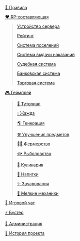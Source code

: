[📙 Правила](https://raw.githubusercontent.com/LifelineMC/LifelineWiki/main/pages/rules.md)

[❤️ RP-составляющая](https://raw.githubusercontent.com/LifelineMC/LifelineWiki/main/pages/rp/index.md)

> [Устройство сервера](https://raw.githubusercontent.com/LifelineMC/LifelineWiki/main/pages/rp/core.md)
>
> [Рейтинг](https://raw.githubusercontent.com/LifelineMC/LifelineWiki/main/pages/rp/rating.md)
>
> [Система поселений](https://raw.githubusercontent.com/LifelineMC/LifelineWiki/main/pages/rp/towns.md)
>
> [Система выдачи наказаний](https://raw.githubusercontent.com/LifelineMC/LifelineWiki/main/pages/rp/police.md)
>
> [Судебная система](https://raw.githubusercontent.com/LifelineMC/LifelineWiki/main/pages/rp/law.md)
>
> [Банковская система](https://raw.githubusercontent.com/LifelineMC/LifelineWiki/main/pages/rp/bank.md)
>
> [Торговая система](https://raw.githubusercontent.com/LifelineMC/LifelineWiki/main/pages/rp/shop.md)

[🎮 Геймплей](https://raw.githubusercontent.com/LifelineMC/LifelineWiki/main/pages/gameplay/index.md)

> [📝 Туториал](https://raw.githubusercontent.com/LifelineMC/LifelineWiki/main/pages/gameplay/tutorial.md)
>
> [💧 Жажда](https://raw.githubusercontent.com/LifelineMC/LifelineWiki/main/pages/gameplay/thirst.md)
>
> [🌎 Генерация](https://raw.githubusercontent.com/LifelineMC/LifelineWiki/main/pages/gameplay/generation.md)
>
> [⚒ Улучшения предметов](https://raw.githubusercontent.com/LifelineMC/LifelineWiki/main/pages/gameplay/armor_quality_and_sharpening_state.md)
> 
> [👨‍🌾 Фермерство](https://raw.githubusercontent.com/LifelineMC/LifelineWiki/main/pages/gameplay/farming.md)
> 
> [🐟 Рыболовство](https://raw.githubusercontent.com/LifelineMC/LifelineWiki/main/pages/gameplay/fishing.md)
> 
> [🥑 Кулинария](https://raw.githubusercontent.com/LifelineMC/LifelineWiki/main/pages/gameplay/culinary.md)
> 
> [🧃 Напитки](https://raw.githubusercontent.com/LifelineMC/LifelineWiki/main/pages/gameplay/drinks.md)
> 
> [✨ Зачарования](https://raw.githubusercontent.com/LifelineMC/LifelineWiki/main/pages/gameplay/enchantments.md)
> 
> [📂 Мелкие механики](https://raw.githubusercontent.com/LifelineMC/LifelineWiki/main/pages/gameplay/tiny_mechanics.md)

[💬 Игровой чат](https://raw.githubusercontent.com/LifelineMC/LifelineWiki/main/pages/chat.md)

[⚡ Бустер](https://raw.githubusercontent.com/LifelineMC/LifelineWiki/main/pages/booster.md)

[👑 Администрация](https://raw.githubusercontent.com/LifelineMC/LifelineWiki/main/pages/admins.md)

[📜 История проекта](https://raw.githubusercontent.com/LifelineMC/LifelineWiki/main/pages/history.md)